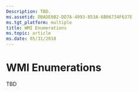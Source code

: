 ```yaml
---
Description: TBD.
ms.assetid: DBADE0B2-DD7A-4993-853A-6B06734F637E
ms.tgt_platform: multiple
title: WMI Enumerations
ms.topic: article
ms.date: 05/31/2018
---
```


# WMI Enumerations

TBD

 

 



